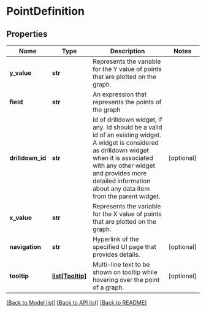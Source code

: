 # PointDefinition

## Properties
Name | Type | Description | Notes
------------ | ------------- | ------------- | -------------
**y_value** | **str** | Represents the variable for the Y value of points that are plotted on the graph. | 
**field** | **str** | An expression that represents the points of the graph | 
**drilldown_id** | **str** | Id of drilldown widget, if any. Id should be a valid id of an existing widget. A widget is considered as drilldown widget when it is associated with any other widget and provides more detailed information about any data item from the parent widget. | [optional] 
**x_value** | **str** | Represents the variable for the X value of points that are plotted on the graph. | 
**navigation** | **str** | Hyperlink of the specified UI page that provides details. | [optional] 
**tooltip** | [**list[Tooltip]**](Tooltip.md) | Multi-line text to be shown on tooltip while hovering over the point of a graph. | [optional] 

[[Back to Model list]](../README.md#documentation-for-models) [[Back to API list]](../README.md#documentation-for-api-endpoints) [[Back to README]](../README.md)

